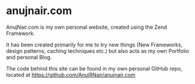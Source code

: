 anujnair.com
============

AnujNair.com is my own personal website, created using the Zend Framework.

It has been created primarily for me to try new things (New Frameworks, design patterns, caching techniques etc.) but also acts as my own Portfolio and personal Blog.

The code behind this site can be found in my own personal GitHub repo, located at https://github.com/AnujRNair/anujnair.com
